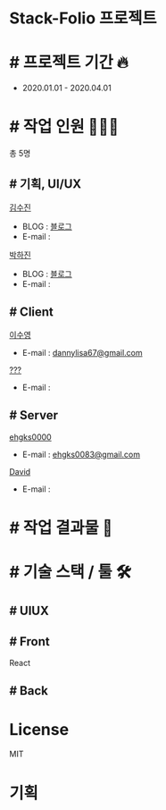 # Stack-Folio 프로젝트

# # 프로젝트 기간 🔥

- 2020.01.01 - 2020.04.01

# # 작업 인원 🧑🏻‍💻

총 5명

## # 기획, UI/UX

[김수진]()

- BLOG : [블로그](블로그링크)
- E-mail :

[박하진]()

- BLOG : [블로그](블로그링크)
- E-mail :

## # Client

[이수영](https://github.com/dannylisa)

- E-mail : dannylisa67@gmail.com

[???](https://github.com/)

- E-mail :

## # Server

[ehgks0000](https://github.com/ehgks0000)

- E-mail : ehgks0083@gmail.com

[David](https://github.com/dpjungmin)

- E-mail :

# # 작업 결과물 🎥

# # 기술 스택 / 툴 🛠

## # UIUX

## # Front
  React

## # Back

# License

MIT

# 기획
